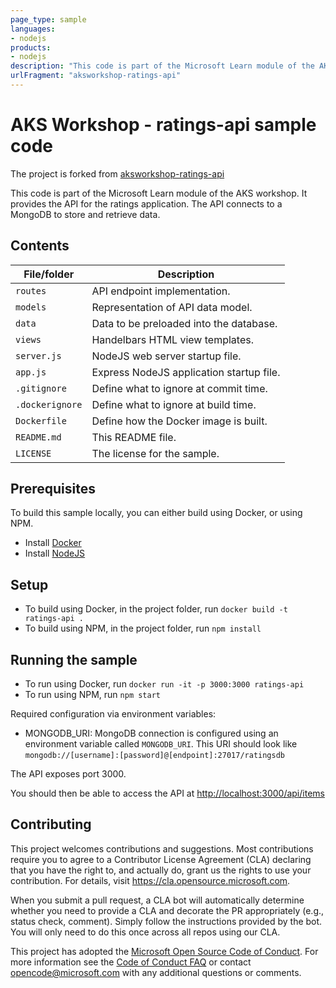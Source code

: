 ```yaml
---
page_type: sample
languages:
- nodejs
products:
- nodejs
description: "This code is part of the Microsoft Learn module of the AKS workshop. It provides the API for the ratings application. The API connects to a MongoDB to store and retrieve data."
urlFragment: "aksworkshop-ratings-api"
---
```


# AKS Workshop - ratings-api sample code

<!-- 
Guidelines on README format: https://review.docs.microsoft.com/help/onboard/admin/samples/concepts/readme-template?branch=master

Guidance on onboarding samples to docs.microsoft.com/samples: https://review.docs.microsoft.com/help/onboard/admin/samples/process/onboarding?branch=master

Taxonomies for products and languages: https://review.docs.microsoft.com/new-hope/information-architecture/metadata/taxonomies?branch=master
-->
The project is forked from [aksworkshop-ratings-api](https://github.com/MicrosoftDocs/mslearn-aks-workshop-ratings-api)

This code is part of the Microsoft Learn module of the AKS workshop. It provides the API for the ratings application. The API connects to a MongoDB to store and retrieve data.

## Contents

| File/folder       | Description                                |
|-------------------|--------------------------------------------|
| `routes`          | API endpoint implementation.               |
| `models`          | Representation of API data model.          |
| `data`            | Data to be preloaded into the database.    |
| `views`           | Handelbars HTML view templates.            |
| `server.js`       | NodeJS web server startup file.            |
| `app.js`          | Express NodeJS application startup file.   |
| `.gitignore`      | Define what to ignore at commit time.      |
| `.dockerignore`   | Define what to ignore at build time.       |
| `Dockerfile`      | Define how the Docker image is built.      |
| `README.md`       | This README file.                          |
| `LICENSE`         | The license for the sample.                |

## Prerequisites

To build this sample locally, you can either build using Docker, or using NPM.

- Install [Docker](https://www.docker.com/get-started)
- Install [NodeJS](https://nodejs.org/en/download/)

## Setup

- To build using Docker, in the project folder, run `docker build -t ratings-api .`
- To build using NPM, in the project folder, run `npm install`

## Running the sample

- To run using Docker, run `docker run -it -p 3000:3000 ratings-api`
- To run using NPM, run `npm start`

Required configuration via environment variables:

- MONGODB_URI: MongoDB connection is configured using an environment variable called `MONGODB_URI`. This URI should look like `mongodb://[username]:[password]@[endpoint]:27017/ratingsdb`

The API exposes port 3000.

You should then be able to access the API at <http://localhost:3000/api/items>

## Contributing

This project welcomes contributions and suggestions.  Most contributions require you to agree to a
Contributor License Agreement (CLA) declaring that you have the right to, and actually do, grant us
the rights to use your contribution. For details, visit https://cla.opensource.microsoft.com.

When you submit a pull request, a CLA bot will automatically determine whether you need to provide
a CLA and decorate the PR appropriately (e.g., status check, comment). Simply follow the instructions
provided by the bot. You will only need to do this once across all repos using our CLA.

This project has adopted the [Microsoft Open Source Code of Conduct](https://opensource.microsoft.com/codeofconduct/).
For more information see the [Code of Conduct FAQ](https://opensource.microsoft.com/codeofconduct/faq/) or
contact [opencode@microsoft.com](mailto:opencode@microsoft.com) with any additional questions or comments.
